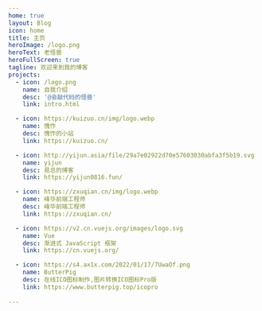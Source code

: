 ```yaml
---
home: true
layout: Blog
icon: home
title: 主页
heroImage: /logo.png
heroText: 老怪兽
heroFullScreen: true
tagline: 欢迎来到我的博客
projects:
  - icon: /logo.png
    name: 自我介绍
    desc: '@会敲代码的怪兽'
    link: intro.html

  - icon: https://kuizuo.cn/img/logo.webp
    name: 愧怍
    desc: 愧怍的小站
    link: https://kuizuo.cn/

  - icon: http://yijun.asia/file/29a7e02922d70e57603030abfa3f5b19.svg
    name: yijun
    desc: 易总的博客
    link: https://yijun0816.fun/

  - icon: https://zxuqian.cn/img/logo.webp
    name: 峰华前端工程师
    desc: 峰华前端工程师
    link: https://zxuqian.cn/

  - icon: https://v2.cn.vuejs.org/images/logo.svg
    name: Vue
    desc: 渐进式 JavaScript 框架
    link: https://cn.vuejs.org/

  - icon: https://s4.ax1x.com/2022/01/17/7UwaOf.png
    name: ButterPig
    desc: 在线ICO图标制作,图片转换ICO图标Pro版
    link: https://www.butterpig.top/icopro
    
---
```


